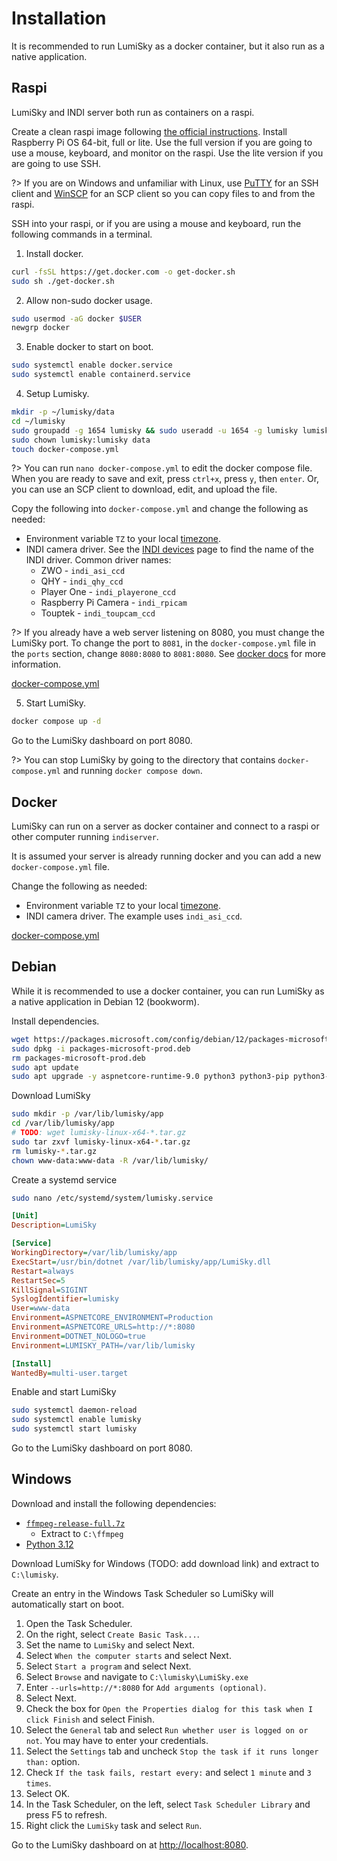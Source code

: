 # Installation

It is recommended to run LumiSky as a docker container, but it also run as a native application.

## Raspi

LumiSky and INDI server both run as containers on a raspi.

Create a clean raspi image following [the official instructions](https://www.raspberrypi.com/software/).
Install Raspberry Pi OS 64-bit, full or lite. Use the full version if you are going to use a mouse, keyboard,
and monitor on the raspi. Use the lite version if you are going to use SSH.

?> If you are on Windows and unfamiliar with Linux, use [PuTTY](https://www.putty.org/) for an SSH client
   and [WinSCP](https://winscp.net) for an SCP client so you can copy files to and from the raspi.

SSH into your raspi, or if you are using a mouse and keyboard, run the following commands in a terminal.

1. Install docker.

```bash
curl -fsSL https://get.docker.com -o get-docker.sh
sudo sh ./get-docker.sh
```

2. Allow non-sudo docker usage.

```bash
sudo usermod -aG docker $USER
newgrp docker
```

3. Enable docker to start on boot.

```bash
sudo systemctl enable docker.service
sudo systemctl enable containerd.service
```

4. Setup Lumisky.

```bash
mkdir -p ~/lumisky/data
cd ~/lumisky
sudo groupadd -g 1654 lumisky && sudo useradd -u 1654 -g lumisky lumisky
sudo chown lumisky:lumisky data
touch docker-compose.yml
```

?> You can run `nano docker-compose.yml` to edit the docker compose file.
   When you are ready to save and exit, press `ctrl+x`, press `y`, then `enter`.
   Or, you can use an SCP client to download, edit, and upload the file.

Copy the following into `docker-compose.yml` and change the following as needed:
* Environment variable `TZ` to your local [timezone](https://en.wikipedia.org/wiki/List_of_tz_database_time_zones).
* INDI camera driver. See the [INDI devices](https://www.indilib.org/devices.html)
  page to find the name of the INDI driver.
  Common driver names:
    * ZWO - `indi_asi_ccd`
    * QHY - `indi_qhy_ccd`
    * Player One - `indi_playerone_ccd`
    * Raspberry Pi Camera - `indi_rpicam`
    * Touptek - `indi_toupcam_ccd`

?> If you already have a web server listening on 8080, you must change the LumiSky port.
   To change the port to `8081`, in the `docker-compose.yml` file in the `ports` section,
   change `8080:8080` to `8081:8080`. See [docker docs](https://docs.docker.com/engine/network/#published-ports)
   for more information.

[docker-compose.yml](examples/raspi.docker-compose.yml ':include :type=code') 

5. Start LumiSky.

```bash
docker compose up -d
```

Go to the LumiSky dashboard on port 8080.

?> You can stop LumiSky by going to the directory that contains `docker-compose.yml` and running `docker compose down`.

## Docker

LumiSky can run on a server as docker container and connect to a raspi or other computer running `indiserver`.

It is assumed your server is already running docker and you can add a new `docker-compose.yml` file.

Change the following as needed:
* Environment variable `TZ` to your local [timezone](https://en.wikipedia.org/wiki/List_of_tz_database_time_zones).
* INDI camera driver. The example uses `indi_asi_ccd`.

[docker-compose.yml](examples/server.docker-compose.yml ':include :type=code')

## Debian

While it is recommended to use a docker container, you can run LumiSky as a native application in Debian 12 (bookworm).

Install dependencies.

```bash
wget https://packages.microsoft.com/config/debian/12/packages-microsoft-prod.deb -O packages-microsoft-prod.deb
sudo dpkg -i packages-microsoft-prod.deb
rm packages-microsoft-prod.deb
sudo apt update
sudo apt upgrade -y aspnetcore-runtime-9.0 python3 python3-pip python3-pil ffmpeg libgeotiff5 libgtk-3-0 vtk9
```

Download LumiSky

```bash
sudo mkdir -p /var/lib/lumisky/app
cd /var/lib/lumisky/app
# TODO: wget lumisky-linux-x64-*.tar.gz
sudo tar zxvf lumisky-linux-x64-*.tar.gz
rm lumisky-*.tar.gz
chown www-data:www-data -R /var/lib/lumisky/
```

Create a systemd service

```bash
sudo nano /etc/systemd/system/lumisky.service
```

```ini
[Unit]
Description=LumiSky

[Service]
WorkingDirectory=/var/lib/lumisky/app
ExecStart=/usr/bin/dotnet /var/lib/lumisky/app/LumiSky.dll
Restart=always
RestartSec=5
KillSignal=SIGINT
SyslogIdentifier=lumisky
User=www-data
Environment=ASPNETCORE_ENVIRONMENT=Production
Environment=ASPNETCORE_URLS=http://*:8080
Environment=DOTNET_NOLOGO=true
Environment=LUMISKY_PATH=/var/lib/lumisky

[Install]
WantedBy=multi-user.target
```

Enable and start LumiSky

```bash
sudo systemctl daemon-reload
sudo systemctl enable lumisky
sudo systemctl start lumisky
```

Go to the LumiSky dashboard on port 8080.

## Windows

Download and install the following dependencies:
* [`ffmpeg-release-full.7z`](https://www.gyan.dev/ffmpeg/builds/ffmpeg-release-full.7z)
  * Extract to `C:\ffmpeg`
* [Python 3.12](https://www.python.org/ftp/python/3.12.8/python-3.12.8-amd64.exe)

Download LumiSky for Windows (TODO: add download link) and extract to `C:\lumisky`.

Create an entry in the Windows Task Scheduler so LumiSky will automatically start on boot.

1. Open the Task Scheduler.
2. On the right, select `Create Basic Task...`.
3. Set the name to `LumiSky` and select Next.
4. Select `When the computer starts` and select Next.
5. Select `Start a program` and select Next.
6. Select `Browse` and navigate to `C:\lumisky\LumiSky.exe`
7. Enter `--urls=http://*:8080` for `Add arguments (optional)`.
8. Select Next.
9. Check the box for `Open the Properties dialog for this task when I click Finish` and select Finish.
10. Select the `General` tab and select `Run whether user is logged on or not`. You may have to enter your credentials.
11. Select the `Settings` tab and uncheck `Stop the task if it runs longer than:` option.
12. Check `If the task fails, restart every:` and select `1 minute` and `3 times`.
13. Select OK.
14. In the Task Scheduler, on the left, select `Task Scheduler Library` and press F5 to refresh.
15. Right click the `LumiSky` task and select `Run`.

Go to the LumiSky dashboard on at [http://localhost:8080](http://localhost:8080).
